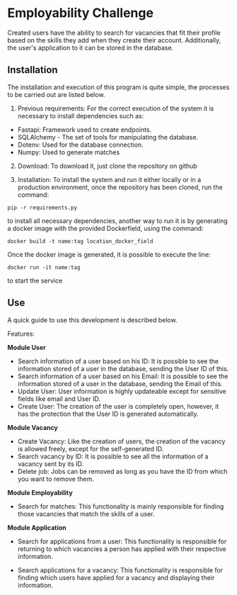# Employability Challenge
Created users have the ability to search for vacancies that fit their profile based on the skills they add when they create their account. Additionally, the user's application to it can be stored in the database.

## Installation
The installation and execution of this program is quite simple, the processes to be carried out are listed below.

1. Previous requirements:
For the correct execution of the system it is necessary to install dependencies such as:
* Fastapi: Framework used to create endpoints.
* SQLAlchemy - The set of tools for manipulating the database.
* Dotenv: Used for the database connection.
* Numpy: Used to generate matches

2. Download:
To download it, just clone the repository on github

3. Installation:
To install the system and run it either locally or in a production environment, once the repository has been cloned, run the command:
```
pip -r requirements.py
```
to install all necessary dependencies, another way to run it is by generating a docker image with the provided Dockerfield, using the command:
```
docker build -t name:tag location_docker_field
```

Once the docker image is generated, it is possible to execute the line:
```
docker run -it name:tag
```
to start the service

## Use
A quick guide to use this development is described below.

Features:

**Module User**
* Search information of a user based on his ID: It is possible to see the information stored of a user in the database, sending the User ID of this.
* Search information of a user based on his Email: It is possible to see the information stored of a user in the database, sending the Email of this.
* Update User: User information is highly updateable except for sensitive fields like email and User ID.
* Create User: The creation of the user is completely open, however, it has the protection that the User ID is generated automatically.

**Module Vacancy**

* Create Vacancy: Like the creation of users, the creation of the vacancy is allowed freely, except for the self-generated ID.
* Search vacancy by ID: It is possible to see all the information of a vacancy sent by its ID.
* Delete job: Jobs can be removed as long as you have the ID from which you want to remove them.

**Module Employability**

* Search for matches: This functionality is mainly responsible for finding those vacancies that match the skills of a user.

**Module Application**
* Search for applications from a user: This functionality is responsible for returning to which vacancies a person has applied with their respective information.

* Search applications for a vacancy: This functionality is responsible for finding which users have applied for a vacancy and displaying their information.